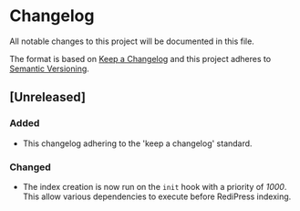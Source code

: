 # Changelog
All notable changes to this project will be documented in this file.

The format is based on [Keep a Changelog](http://keepachangelog.com/en/1.0.0/)
and this project adheres to [Semantic Versioning](http://semver.org/spec/v2.0.0.html).

## [Unreleased]

### Added

- This changelog adhering to the 'keep a changelog' standard.

### Changed

- The index creation is now run on the `init` hook with a priority of *1000*. This allow various dependencies to execute before RediPress indexing.